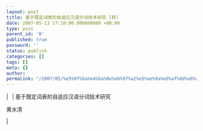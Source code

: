 ```yaml
---
layout: post
title: 基于既定词表的自适应汉语分词技术研究 [转]
date: 2007-05-13 17:10:00.000000000 +08:00
type: post
parent_id: '0'
published: true
password: ''
status: publish
categories: []
tags: []
meta: {}
author: 
permalink: "/2007/05/%e5%9f%ba%e4%ba%8e%e6%97%a2%e5%ae%9a%e8%af%8d%e8%a1%a8%e7%9a%84%e8%87%aa%e9%80%82%e5%ba%94%e6%b1%89%e8%af%ad%e5%88%86%e8%af%8d%e6%8a%80%e6%9c%af%e7%a0%94%e7%a9%b6-%e8%bd%ac.html"
---
```

| <font color="#003333"><img height="1" src="http://www.blogbus.com/blogbus/blog/images/templates/neo_default/line_vb.gif" width="3"></font> | 
基于既定词表的自适应汉语分词技术研究

黄水清

 |

